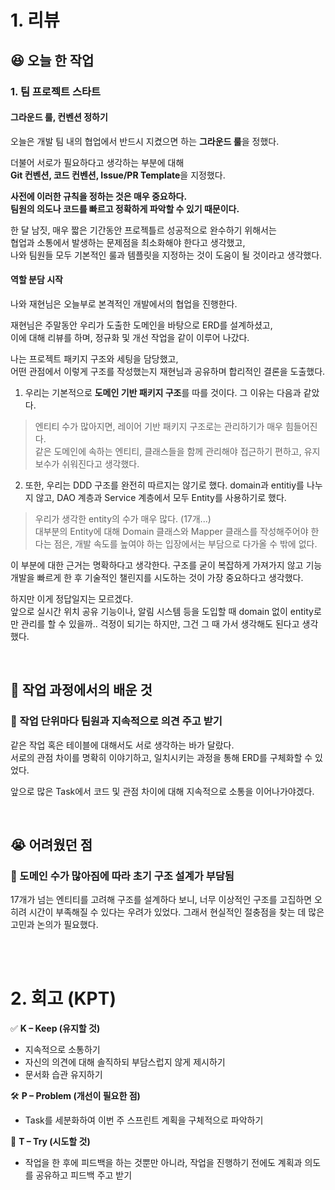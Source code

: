 # 1. 리뷰
## :laughing: 오늘 한 작업
### 1. 팀 프로젝트 스타트

#### 그라운드 룰, 컨벤션 정하기

오늘은 개발 팀 내의 협업에서 반드시 지켰으면 하는 **그라운드 룰**을 정했다.  

더불어 서로가 필요하다고 생각하는 부분에 대해  
**Git 컨벤션, 코드 컨벤션, Issue/PR Template**을 지정했다.

**사전에 이러한 규칙을 정하는 것은 매우 중요하다.  
팀원의 의도나 코드를 빠르고 정확하게 파악할 수 있기 때문이다.**

한 달 남짓, 매우 짧은 기간동안 프로젝틀르 성공적으로 완수하기 위해서는  
협업과 소통에서 발생하는 문제점을 최소화해야 한다고 생각했고,  
나와 팀원들 모두 기본적인 룰과 템플릿을 지정하는 것이 도움이 될 것이라고 생각했다.


#### 역할 분담 시작

나와 재현님은 오늘부로 본격적인 개발에서의 협업을 진행한다.

재현님은 주말동안 우리가 도출한 도메인을 바탕으로 ERD를 설계하셨고,  
이에 대해 리뷰를 하며, 정규화 및 개선 작업을 같이 이루어 나갔다.

나는 프로젝트 패키지 구조와 세팅을 담당했고,  
어떤 관점에서 이렇게 구조를 작성했는지 재현님과 공유하며 합리적인 결론을 도출했다.

1. 우리는 기본적으로 **도메인 기반 패키지 구조**를 따를 것이다. 그 이유는 다음과 같았다. 
> 엔티티 수가 많아지면, 레이어 기반 패키지 구조로는 관리하기가 매우 힘들어진다.  
  같은 도메인에 속하는 엔티티, 클래스들을 함께 관리해야 접근하기 편하고, 유지보수가 쉬워진다고 생각했다.


2. 또한, 우리는 DDD 구조를 완전히 따르지는 않기로 했다. domain과 entitiy를 나누지 않고, DAO 계층과 Service 계층에서 모두 Entity를 사용하기로 했다.
> 우리가 생각한 entity의 수가 매우 많다. (17개...)  
> 대부분의 Entity에 대해 Domain 클래스와 Mapper 클래스를 작성해주어야 한다는 점은, 개발 속도를 높여야 하는 입장에서는 부담으로 다가올 수 밖에 없다.

이 부분에 대한 근거는 명확하다고 생각한다. 구조를 굳이 복잡하게 가져가지 않고 기능 개발을 빠르게 한 후 기술적인 챌린지를 시도하는 것이 가장 중요하다고 생각했다.

하지만 이게 정답일지는 모르겠다.  
앞으로 실시간 위치 공유 기능이나, 알림 시스템 등을 도입할 때 domain 없이 entity로만 관리를 할 수 있을까.. 걱정이 되기는 하지만, 그건 그 때 가서 생각해도 된다고 생각했다.  



<br>

## :dizzy: 작업 과정에서의 배운 것

### 🔹 작업 단위마다 팀원과 지속적으로 의견 주고 받기
같은 작업 혹은 테이블에 대해서도 서로 생각하는 바가 달랐다.  
서로의 관점 차이를 명확히 이야기하고, 일치시키는 과정을 통해 ERD를 구체화할 수 있었다.

앞으로 많은 Task에서 코드 및 관점 차이에 대해 지속적으로 소통을 이어나가야겠다.


<br>

## :sob: 어려웠던 점

### 🔹 도메인 수가 많아짐에 따라 초기 구조 설계가 부담됨
17개가 넘는 엔티티를 고려해 구조를 설계하다 보니,
너무 이상적인 구조를 고집하면 오히려 시간이 부족해질 수 있다는 우려가 있었다.
그래서 현실적인 절충점을 찾는 데 많은 고민과 논의가 필요했다.


<br><br>

# 2. 회고 (KPT)

✅ **K – Keep (유지할 것)**
- 지속적으로 소통하기
- 자신의 의견에 대해 솔직하되 부담스럽지 않게 제시하기
- 문서화 습관 유지하기


🛠️ **P – Problem (개선이 필요한 점)**
- Task를 세분화하여 이번 주 스프린트 계획을 구체적으로 파악하기

🔄 **T – Try (시도할 것)**
- 작업을 한 후에 피드백을 하는 것뿐만 아니라, 작업을 진행하기 전에도 계획과 의도를 공유하고 피드백 주고 받기


<br><br>
